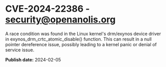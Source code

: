 # CVE-2024-22386 - security@openanolis.org

A race condition was found in the Linux kernel's drm/exynos device driver in exynos_drm_crtc_atomic_disable() function. This can result in a null pointer dereference issue, possibly leading to a kernel panic or denial of service issue.




**Publish date:** 2024-02-05
